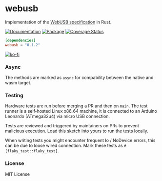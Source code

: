 # webusb

Implementation of the [WebUSB specification](https://wicg.github.io/webusb/) in
Rust.

[![Documentation](https://docs.rs/webusb/badge.svg)](https://docs.rs/webusb)
[![Package](https://img.shields.io/crates/v/webusb.svg)](https://crates.io/crates/webusb)
[![Coverage Status](https://coveralls.io/repos/github/littledivy/webusb/badge.svg)](https://coveralls.io/github/littledivy/webusb)

```toml
[dependencies]
webusb = "0.1.2"
```

[![ko-fi](https://ko-fi.com/img/githubbutton_sm.svg)](https://ko-fi.com/X8X4Y6IZ)

### Async

The methods are marked as `async` for compability between the native and wasm target.

### Testing

Hardware tests are run before merging a PR and then on `main`. The test runner is a self-hosted Linux x86_64 machine, it is connected to an Arduino Leonardo (ATmega32u4) via micro USB connection.

Tests are reviewed and triggered by maintainers on PRs to prevent malicious execution. Load [this sketch](https://github.com/webusb/arduino/blob/gh-pages/demos/console/sketch/sketch.ino) into yours to run the tests locally.

When writing tests you might encounter frequent Io / NoDevice errors, this can be due to loose wired connection. Mark these tests as `#[flaky_test::flaky_test]`.

### License

MIT License
